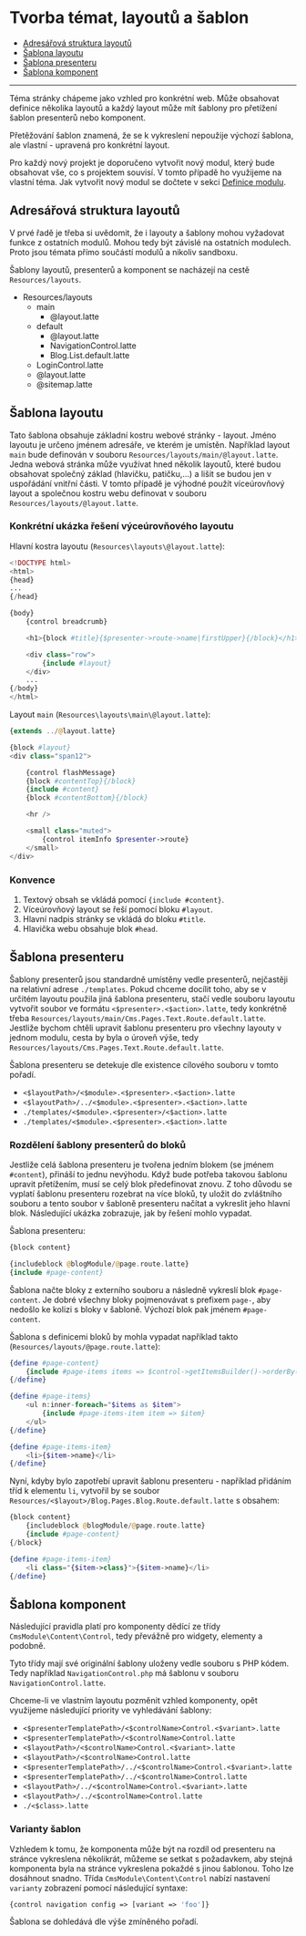 # Tvorba témat, layoutů a šablon

- [Adresářová struktura layoutů](#adresářová-struktura-layoutů)
- [Šablona layoutu](#Šablona-layoutu)
- [Šablona presenteru](#Šablona-presenteru)
- [Šablona komponent](#Šablona-komponent)

---

Téma stránky chápeme jako vzhled pro konkrétní web. Může obsahovat definice několika layoutů a každý layout může mít šablony pro přetížení šablon presenterů nebo komponent.

Přetěžování šablon znamená, že se k vykreslení nepoužije výchozí šablona, ale vlastní - upravená pro konkrétní layout.

Pro každý nový projekt je doporučeno vytvořit nový modul, který bude obsahovat vše, co s projektem souvisí. V tomto případě ho využijeme na vlastní téma. Jak vytvořit nový modul se dočtete v sekci [Definice modulu](/framework/modules.md).



## Adresářová struktura layoutů

V prvé řadě je třeba si uvědomit, že i layouty a šablony mohou vyžadovat funkce z ostatních modulů. Mohou tedy být závislé na ostatních modulech. Proto jsou témata přímo součástí modulů a nikoliv sandboxu.

Šablony layoutů, presenterů a komponent se nacházejí na cestě `Resources/layouts`.

- Resources/layouts
	- main
		- @layout.latte
	- default
		- @layout.latte
		- NavigationControl.latte
		- Blog.List.default.latte
	- LoginControl.latte
	- @layout.latte
	- @sitemap.latte



## Šablona layoutu

Tato šablona obsahuje základní kostru webové stránky - layout. Jméno layoutu je určeno jménem adresáře, ve kterém je umístěn. Například layout `main` bude definován v souboru `Resources/layouts/main/@layout.latte`. Jedna webová stránka může využívat hned několik layoutů, které budou obsahovat společný základ (hlavičku, patičku,...) a lišit se budou jen v uspořádání vnitřní části. V tomto případě je výhodné použít víceúrovňový layout a společnou kostru webu definovat v souboru `Resources/layouts/@layout.latte`.


### Konkrétní ukázka řešení výceúrovňového layoutu

Hlavní kostra layoutu (`Resources\layouts\@layout.latte`):

```php
<!DOCTYPE html>
<html>
{head}
...
{/head}

{body}
	{control breadcrumb}

	<h1>{block #title}{$presenter->route->name|firstUpper}{/block}</h1>

	<div class="row">
		{include #layout}
	</div>
	...
{/body}
</html>
```

Layout `main` (`Resources\layouts\main\@layout.latte`):

```php
{extends ../@layout.latte}

{block #layout}
<div class="span12">

	{control flashMessage}
	{block #contentTop}{/block}
	{include #content}
	{block #contentBottom}{/block}

	<hr />

	<small class="muted">
		{control itemInfo $presenter->route}
	</small>
</div>
```

### Konvence

1. Textový obsah se vkládá pomocí `{include #content}`.
2. Víceúrovňový layout se řeší pomocí bloku `#layout`.
3. Hlavní nadpis stránky se vkládá do bloku `#title`.
4. Hlavička webu obsahuje blok `#head`.



## Šablona presenteru

Šablony presenterů jsou standardně umístěny vedle presenterů, nejčastěji na relativní adrese `./templates`. Pokud chceme docílit toho, aby se v určitém layoutu použila jiná šablona presenteru, stačí vedle souboru layoutu vytvořit soubor ve formátu `<$presenter>.<$action>.latte`, tedy konkrétně třeba `Resources/layouts/main/Cms.Pages.Text.Route.default.latte`. Jestliže bychom chtěli upravit šablonu presenteru pro všechny layouty v jednom modulu, cesta by byla o úroveň výše, tedy `Resources/layouts/Cms.Pages.Text.Route.default.latte`.

Šablona presenteru se detekuje dle existence cílového souboru v tomto pořadí.

- `<$layoutPath>/<$module>.<$presenter>.<$action>.latte`
- `<$layoutPath>/../<$module>.<$presenter>.<$action>.latte`
- `./templates/<$module>.<$presenter>/<$action>.latte`
- `./templates/<$module>.<$presenter>.<$action>.latte`


### Rozdělení šablony presenterů do bloků

Jestliže celá šablona presenteru je tvořena jedním blokem (se jménem `#content`), přináší to jednu nevýhodu. Když bude potřeba takovou šablonu upravit přetížením, musí se celý blok předefinovat znovu. Z toho důvodu se vyplatí šablonu presenteru rozebrat na více bloků, ty uložit do zvláštního souboru a tento soubor v šabloně presenteru načítat a vykreslit jeho hlavní blok. Následující ukázka zobrazuje, jak by řešení mohlo vypadat.

Šablona presenteru:

```php
{block content}

{includeblock @blogModule/@page.route.latte}
{include #page-content}
```

Šablona načte bloky z externího souboru a následně vykreslí blok `#page-content`. Je dobré všechny bloky pojmenovávat s prefixem `page-`, aby nedošlo ke kolizi s bloky v šabloně. Výchozí blok pak jménem `#page-content`.

Šablona s definicemi bloků by mohla vypadat například takto (`Resources/layouts/@page.route.latte`):

```php
{define #page-content}
	{include #page-items items => $control->getItemsBuilder()->orderBy('r.released', 'DESC')->orderBy('r.created', 'DESC')->getQuery()->getResult()}
{/define}

{define #page-items}
	<ul n:inner-foreach="$items as $item">
		{include #page-items-item item => $item}
	</ul>
{/define}

{define #page-items-item}
	<li>{$item->name}</li>
{/define}
```

Nyní, kdyby bylo zapotřebí upravit šablonu presenteru - například přidáním tříd k elementu `li`, vytvořil by se soubor `Resources/<$layout>/Blog.Pages.Blog.Route.default.latte` s obsahem:

```php
{block content}
	{includeblock @blogModule/@page.route.latte}
	{include #page-content}
{/block}

{define #page-items-item}
	<li class="{$item->class}">{$item->name}</li>
{/define}
```



## Šablona komponent

Následující pravidla platí pro komponenty dědící ze třídy `CmsModule\Content\Control`, tedy převážně pro widgety, elementy a podobně.

Tyto třídy mají své originální šablony uloženy vedle souboru s PHP kódem. Tedy například `NavigationControl.php` má šablonu v souboru `NavigationControl.latte`.

Chceme-li ve vlastním layoutu pozměnit vzhled komponenty, opět využijeme následující priority ve vyhledávání šablony:

- `<$presenterTemplatePath>/<$controlName>Control.<$variant>.latte`
- `<$presenterTemplatePath>/<$controlName>Control.latte`
- `<$layoutPath>/<$controlName>Control.<$variant>.latte`
- `<$layoutPath>/<$controlName>Control.latte`
- `<$presenterTemplatePath>/../<$controlName>Control.<$variant>.latte`
- `<$presenterTemplatePath>/../<$controlName>Control.latte`
- `<$layoutPath>/../<$controlName>Control.<$variant>.latte`
- `<$layoutPath>/../<$controlName>Control.latte`
- `./<$class>.latte`


### Varianty šablon

Vzhledem k tomu, že komponenta může být na rozdíl od presenteru na stránce vykreslena několikrát, můžeme se setkat s požadavkem, aby stejná komponenta byla na stránce vykreslena pokaždé s jinou šablonou. Toho lze dosáhnout snadno. Třída `CmsModule\Content\Control` nabízí nastavení `varianty` zobrazení pomocí následující syntaxe:

```php
{control navigation config => [variant => 'foo']}
```

Šablona se dohledává dle výše zmíněného pořadí.
